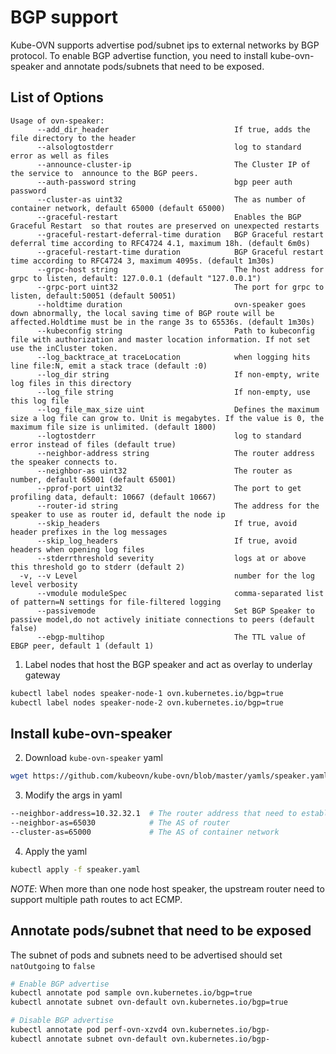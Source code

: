 # BGP support

Kube-OVN supports advertise pod/subnet ips to external networks by BGP protocol. To enable BGP advertise function, you
need to install kube-ovn-speaker and annotate pods/subnets that need to be exposed.

## List of Options
```text
Usage of ovn-speaker:
      --add_dir_header                            If true, adds the file directory to the header
      --alsologtostderr                           log to standard error as well as files
      --announce-cluster-ip                       The Cluster IP of the service to  announce to the BGP peers.
      --auth-password string                      bgp peer auth password
      --cluster-as uint32                         The as number of container network, default 65000 (default 65000)
      --graceful-restart                          Enables the BGP Graceful Restart  so that routes are preserved on unexpected restarts
      --graceful-restart-deferral-time duration   BGP Graceful restart deferral time according to RFC4724 4.1, maximum 18h. (default 6m0s)
      --graceful-restart-time duration            BGP Graceful restart time according to RFC4724 3, maximum 4095s. (default 1m30s)
      --grpc-host string                          The host address for grpc to listen, default: 127.0.0.1 (default "127.0.0.1")
      --grpc-port uint32                          The port for grpc to listen, default:50051 (default 50051)
      --holdtime duration                         ovn-speaker goes down abnormally, the local saving time of BGP route will be affected.Holdtime must be in the range 3s to 65536s. (default 1m30s)
      --kubeconfig string                         Path to kubeconfig file with authorization and master location information. If not set use the inCluster token.
      --log_backtrace_at traceLocation            when logging hits line file:N, emit a stack trace (default :0)
      --log_dir string                            If non-empty, write log files in this directory
      --log_file string                           If non-empty, use this log file
      --log_file_max_size uint                    Defines the maximum size a log file can grow to. Unit is megabytes. If the value is 0, the maximum file size is unlimited. (default 1800)
      --logtostderr                               log to standard error instead of files (default true)
      --neighbor-address string                   The router address the speaker connects to.
      --neighbor-as uint32                        The router as number, default 65001 (default 65001)
      --pprof-port uint32                         The port to get profiling data, default: 10667 (default 10667)
      --router-id string                          The address for the speaker to use as router id, default the node ip
      --skip_headers                              If true, avoid header prefixes in the log messages
      --skip_log_headers                          If true, avoid headers when opening log files
      --stderrthreshold severity                  logs at or above this threshold go to stderr (default 2)
  -v, --v Level                                   number for the log level verbosity
      --vmodule moduleSpec                        comma-separated list of pattern=N settings for file-filtered logging
      --passivemode                               Set BGP Speaker to passive model,do not actively initiate connections to peers (default false)
      --ebgp-multihop                             The TTL value of EBGP peer, default 1 (default 1)
```

1. Label nodes that host the BGP speaker and act as overlay to underlay gateway
```bash
kubectl label nodes speaker-node-1 ovn.kubernetes.io/bgp=true
kubectl label nodes speaker-node-2 ovn.kubernetes.io/bgp=true
```

## Install kube-ovn-speaker

2. Download `kube-ovn-speaker` yaml

```bash
wget https://github.com/kubeovn/kube-ovn/blob/master/yamls/speaker.yaml
```

3. Modify the args in yaml

```bash
--neighbor-address=10.32.32.1  # The router address that need to establish bgp peers
--neighbor-as=65030            # The AS of router
--cluster-as=65000             # The AS of container network
```

4. Apply the yaml

```bash
kubectl apply -f speaker.yaml
```

*NOTE*: When more than one node host speaker, the upstream router need to support multiple path routes to act ECMP.

## Annotate pods/subnet that need to be exposed

The subnet of pods and subnets need to be advertised should set `natOutgoing` to `false`

```bash
# Enable BGP advertise
kubectl annotate pod sample ovn.kubernetes.io/bgp=true
kubectl annotate subnet ovn-default ovn.kubernetes.io/bgp=true

# Disable BGP advertise
kubectl annotate pod perf-ovn-xzvd4 ovn.kubernetes.io/bgp-
kubectl annotate subnet ovn-default ovn.kubernetes.io/bgp-
```
